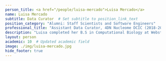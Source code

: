 ```yaml
---
person_title: <a href="/people/luisa-mercado">Luisa Mercado</a>
name: Luisa Mercado
subtitle: Data Curator  # Set subtitle to position_link_text
position_category: "Alumni: Staff Scientists and Software Engineers"
professional_title: "Assistant Data Curator, 4DN Nucleome DCIC (2018-2021), Teaching Assistant, Simon Fraser University"
description: "Luisa completed her B.S in Computational Biology at Webster University in Spring 2018. She is working as an Assistant Data Curator for the 4D Nucleome Project."
layout: person
academic: 10  # Updated academic field
image: ./img/luisa-mercado.jpg
hide_footer: true
---
```

